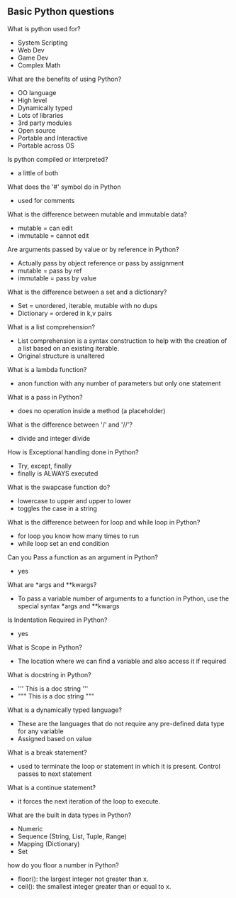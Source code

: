 ## Basic Python questions

What is python used for? 
- System Scripting
- Web Dev
- Game Dev
- Complex Math

What are the benefits of using Python?
- OO language
- High level
- Dynamically typed
- Lots of libraries
- 3rd party modules
- Open source
- Portable and Interactive
- Portable across OS

Is python compiled or interpreted?
- a little of both

What does the '#' symbol do in Python
- used for comments

What is the difference between mutable and immutable data?
- mutable = can edit
- immutable = cannot edit

Are arguments passed by value or by reference in Python?
- Actually pass by object reference or pass by assignment
- mutable = pass by ref
- immutable = pass by value

What is the difference between a set and a dictionary?
- Set = unordered, iterable, mutable with no dups
- Dictionary = ordered in k,v pairs

What is a list comprehension?
- List comprehension is a syntax construction to help with the creation of a list based on an existing iterable.
- Original structure is unaltered

What is a lambda function?
- anon function with any number of parameters but only one statement

What is a pass in Python?
- does no operation inside a method (a placeholder)

What is the difference between '/' and '//'?
- divide and integer divide

How is Exceptional handling done in Python?
- Try, except, finally
- finally is ALWAYS executed

What is the swapcase function do?
- lowercase to upper and upper to lower
- toggles the case in a string

What is the difference between for loop and while loop in Python?
- for loop you know how many times to run
- while loop set an end condition

Can you Pass a function as an argument in Python?
- yes

What are *args and **kwargs?
- To pass a variable number of arguments to a function in Python, use the special syntax *args and **kwargs 

Is Indentation Required in Python?
- yes

What is Scope in Python?
- The location where we can find a variable and also access it if required 

What is docstring in Python?
- ''' This is a doc string '''
- """ This is a doc string """

What is a dynamically typed language?
- These are the languages that do not require any pre-defined data type for any variable 
- Assigned based on value

What is a break statement?
- used to terminate the loop or statement in which it is present. Control passes to next statement

What is a continue statement?
- it forces the next iteration of the loop to execute.

What are the built in data types in Python?
- Numeric
- Sequence (String, List, Tuple, Range)
- Mapping (Dictionary)
- Set

how do you floor a number in Python?
- floor(): the largest integer not greater than x. 
- ceil():  the smallest integer greater than or equal to x.